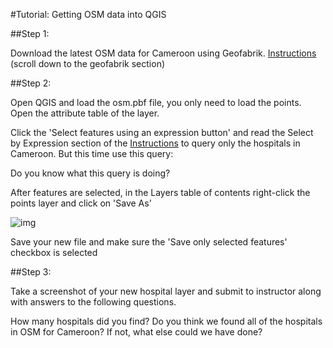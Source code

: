 #Tutorial: Getting OSM data into QGIS

##Step 1:

Download the latest OSM data for Cameroon using Geofabrik. [Instructions](https://github.com/d3netxer/virtual-mapgive-course/blob/master/downloading-osm-data.md) (scroll down to the geofabrik section)

##Step 2:

Open QGIS and load the osm.pbf file, you only need to load the points. Open the attribute table of the layer. 

Click the 'Select features using an expression button' and read the Select by Expression section of the 
[Instructions](https://github.com/d3netxer/virtual-mapgive-course/blob/master/qgis-querying.md) to query only the hospitals in Cameroon. But this time use this query:


Do you know what this query is doing?

After features are selected, in the Layers table of contents right-click the points layer and click on 'Save As'

![img](https://github.com/d3netxer/virtual-mapgive-course/blob/master/save-shp-sel-features.jpg)

Save your new file and make sure the 'Save only selected features' checkbox is selected

##Step 3:

Take a screenshot of your new hospital layer and submit to instructor along with answers to the following questions.

How many hospitals did you find? Do you think we found all of the hospitals in OSM for Cameroon? If not, what else could we have done?

